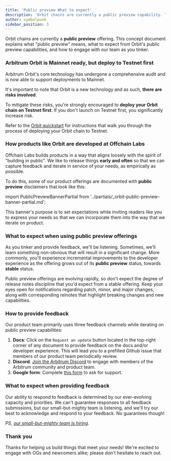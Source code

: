 ```yaml
---
title: 'Public preview What to expect'
description: 'Orbit chains are currently a public preview capability. This concept document explains what this means, and what to expect from public preview capabilities.'
author: symbolpunk
sidebar_position: 3
---
```


Orbit chains are currently a **public preview** offering. This concept document explains what "public preview" means, what to expect from Orbit's public preview capabilities, and how to engage with our team as you tinker.

### Arbitrum Orbit is Mainnet ready, but deploy to Testnet first

Arbitrum Orbit's core technology has undergone a comprehensive audit and is now able to support deployments to Mainnet.

It's important to note that Orbit is a new technology and as such, **there are risks involved**.

To mitigate these risks, you're strongly encouraged to **deploy your Orbit chain on Testnet first**. If you don't launch on Testnet first, you significantly increase risk.

Refer to the [Orbit quickstart](/launch-orbit-chain/orbit-quickstart) for instructions that walk you through the process of deploying your Orbit chain to Testnet.

### How products like Orbit are developed at Offchain Labs

Offchain Labs builds products in a way that aligns loosely with the spirit of "building in public". We like to release things **early and often** so that we can capture feedback and iterate in service of your needs, as empirically as possible.

To do this, some of our product offerings are documented with **public preview** disclaimers that look like this:

import PublicPreviewBannerPartial from '../partials/_orbit-public-preview-banner-partial.md';

<PublicPreviewBannerPartial />

This banner's purpose is to set expectations while inviting readers like you to express your needs so that we can incorporate them into the way that we iterate on product.

### What to expect when using public preview offerings

As you tinker and provide feedback, we'll be listening. Sometimes, we'll learn something non-obvious that will result in a significant change. More commonly, you'll experience incremental improvements to the developer experience as the offering grows out of its **public preview** status, towards **stable** status.

Public preview offerings are evolving rapidly, so don't expect the degree of release notes discipline that you'd expect from a stable offering. Keep your eyes open for notifications regarding patch, minor, and major changes, along with corresponding relnotes that highlight breaking changes and new capabilities.

### How to provide feedback

Our product team primarily uses three feedback channels while iterating on public preview capabilities:

1. **Docs**: Click on the `Request an update` button located in the top-right corner of any document to provide feedback on the docs and/or developer experience. This will lead you to a prefilled Github issue that members of our product team periodically review.
2. **Discord**: [Join the Arbitrum Discord](https://discord.gg/arbitrum) to engage with members of the Arbitrum community and product team.
3. **Google form**: Complete [this form](http://bit.ly/3yy6EUK) to ask for support.

### What to expect when providing feedback

Our ability to respond to feedback is determined by our ever-evolving capacity and priorities. We can't guarantee responses to all feedback submissions, but our small-but-mighty team is listening, and we'll try our best to acknowledge and respond to your feedback. No guarantees though!

_PS, [our small-but-mighty team is hiring](https://jobs.lever.co/offchainlabs)._

### Thank you

Thanks for helping us build things that meet your needs! We're excited to engage with OGs and newcomers alike; please don't hesitate to reach out.

